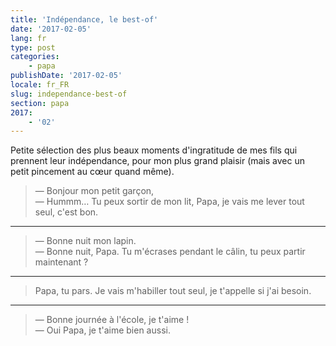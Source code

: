 ```yaml
---
title: 'Indépendance, le best-of'
date: '2017-02-05'
lang: fr
type: post
categories:
    - papa
publishDate: '2017-02-05'
locale: fr_FR
slug: independance-best-of
section: papa
2017:
    - '02'
---
```


Petite sélection des plus beaux moments d'ingratitude de mes fils qui prennent leur indépendance, pour mon plus grand plaisir (mais avec un petit pincement au cœur quand même).

<!--more-->

> — Bonjour mon petit garçon,  
> — Hummm… Tu peux sortir de mon lit, Papa, je vais me lever tout seul, c'est bon.

***

> — Bonne nuit mon lapin.  
> — Bonne nuit, Papa. Tu m'écrases pendant le câlin, tu peux partir maintenant ?

***

> Papa, tu pars. Je vais m'habiller tout seul, je t'appelle si j'ai besoin.

***

> — Bonne journée à l'école, je t'aime !  
> — Oui Papa, je t'aime bien aussi.

